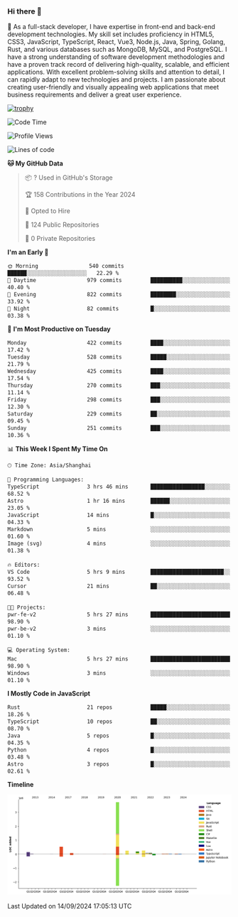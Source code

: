 ### Hi there 👋

🌱 As a full-stack developer, I have expertise in front-end and back-end development technologies. My skill set includes proficiency in HTML5, CSS3, JavaScript, TypeScript, React, Vue3, Node.js, Java, Spring, Golang, Rust, and various databases such as MongoDB, MySQL, and PostgreSQL. I have a strong understanding of software development methodologies and have a proven track record of delivering high-quality, scalable, and efficient applications. With excellent problem-solving skills and attention to detail, I can rapidly adapt to new technologies and projects. I am passionate about creating user-friendly and visually appealing web applications that meet business requirements and deliver a great user experience.

[![trophy](https://github-profile-trophy.vercel.app/?username=elton&rank=SECRET,SSS,SS,S,AAA,AA,A&theme=onedark&no-frame=true&margin-w=10)](https://github.com/ryo-ma/github-profile-trophy)

<!--START_SECTION:waka-->
![Code Time](http://img.shields.io/badge/Code%20Time-1%2C403%20hrs%2042%20mins-blue)

![Profile Views](http://img.shields.io/badge/Profile%20Views-0-blue)

![Lines of code](https://img.shields.io/badge/From%20Hello%20World%20I%27ve%20Written-5.6%20million%20lines%20of%20code-blue)

**🐱 My GitHub Data** 

> 📦 ? Used in GitHub's Storage 
 > 
> 🏆 158 Contributions in the Year 2024
 > 
> 💼 Opted to Hire
 > 
> 📜 124 Public Repositories 
 > 
> 🔑 0 Private Repositories 
 > 
**I'm an Early 🐤** 

```text
🌞 Morning                540 commits         ██████░░░░░░░░░░░░░░░░░░░   22.29 % 
🌆 Daytime                979 commits         ██████████░░░░░░░░░░░░░░░   40.40 % 
🌃 Evening                822 commits         ████████░░░░░░░░░░░░░░░░░   33.92 % 
🌙 Night                  82 commits          █░░░░░░░░░░░░░░░░░░░░░░░░   03.38 % 
```
📅 **I'm Most Productive on Tuesday** 

```text
Monday                   422 commits         ████░░░░░░░░░░░░░░░░░░░░░   17.42 % 
Tuesday                  528 commits         █████░░░░░░░░░░░░░░░░░░░░   21.79 % 
Wednesday                425 commits         ████░░░░░░░░░░░░░░░░░░░░░   17.54 % 
Thursday                 270 commits         ███░░░░░░░░░░░░░░░░░░░░░░   11.14 % 
Friday                   298 commits         ███░░░░░░░░░░░░░░░░░░░░░░   12.30 % 
Saturday                 229 commits         ██░░░░░░░░░░░░░░░░░░░░░░░   09.45 % 
Sunday                   251 commits         ███░░░░░░░░░░░░░░░░░░░░░░   10.36 % 
```


📊 **This Week I Spent My Time On** 

```text
🕑︎ Time Zone: Asia/Shanghai

💬 Programming Languages: 
TypeScript               3 hrs 46 mins       █████████████████░░░░░░░░   68.52 % 
Astro                    1 hr 16 mins        ██████░░░░░░░░░░░░░░░░░░░   23.05 % 
JavaScript               14 mins             █░░░░░░░░░░░░░░░░░░░░░░░░   04.33 % 
Markdown                 5 mins              ░░░░░░░░░░░░░░░░░░░░░░░░░   01.60 % 
Image (svg)              4 mins              ░░░░░░░░░░░░░░░░░░░░░░░░░   01.38 % 

🔥 Editors: 
VS Code                  5 hrs 9 mins        ███████████████████████░░   93.52 % 
Cursor                   21 mins             ██░░░░░░░░░░░░░░░░░░░░░░░   06.48 % 

🐱‍💻 Projects: 
pwr-fe-v2                5 hrs 27 mins       █████████████████████████   98.90 % 
pwr-be-v2                3 mins              ░░░░░░░░░░░░░░░░░░░░░░░░░   01.10 % 

💻 Operating System: 
Mac                      5 hrs 27 mins       █████████████████████████   98.90 % 
Windows                  3 mins              ░░░░░░░░░░░░░░░░░░░░░░░░░   01.10 % 
```

**I Mostly Code in JavaScript** 

```text
Rust                     21 repos            █████░░░░░░░░░░░░░░░░░░░░   18.26 % 
TypeScript               10 repos            ██░░░░░░░░░░░░░░░░░░░░░░░   08.70 % 
Java                     5 repos             █░░░░░░░░░░░░░░░░░░░░░░░░   04.35 % 
Python                   4 repos             █░░░░░░░░░░░░░░░░░░░░░░░░   03.48 % 
Astro                    3 repos             █░░░░░░░░░░░░░░░░░░░░░░░░   02.61 % 
```



**Timeline**

![Lines of Code chart](https://raw.githubusercontent.com/elton/elton/main/assets/bar_graph.png)


 Last Updated on 14/09/2024 17:05:13 UTC
<!--END_SECTION:waka-->

<!--
**elton/elton** is a ✨ _special_ ✨ repository because its `README.md` (this file) appears on your GitHub profile.

Here are some ideas to get you started:

- 🔭 I’m currently working on ...
- 🌱 I’m currently learning ...
- 👯 I’m looking to collaborate on ...
- 🤔 I’m looking for help with ...
- 💬 Ask me about ...
- 📫 How to reach me: ...
- 😄 Pronouns: ...
- ⚡ Fun fact: ...
-->
